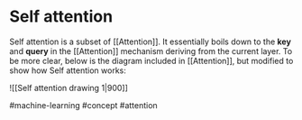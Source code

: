 # Self attention
Self attention is a subset of [[Attention]]. It essentially boils down to the **key** and **query** in the [[Attention]] mechanism deriving from the current layer. To be more clear, below is the diagram included in [[Attention]], but modified to show how Self attention works:

![[Self attention drawing 1|900]]

#machine-learning
#concept
#attention